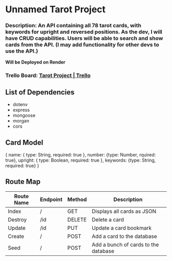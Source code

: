 # Unnamed Tarot Project

### Description: An API containing all 78 tarot cards, with keywords for upright and reversed positions. As the dev, I will have CRUD capabilities. Users will be able to search and show cards from the API. (I may add functionality for other devs to use the API.)

**Will be Deployed on Render**

### Trello Board: [Tarot Project | Trello](https://trello.com/b/ixUv6oL7/tarot-project)

## List of Dependencies

- dotenv
- express
- mongoose
- morgan
- cors

## Card Model

{
name: { type: String, required: true },
number: {type: Number, rquired: true},
upright: { type: Boolean, required: true },
keywords: {type: String, required: true}
}

## Route Map

| Route Name | Endpoint | Method | Description                          |
| ---------- | -------- | ------ | ------------------------------------ |
| Index      | /        | GET    | Displays all cards as JSON           |
| Destroy    | /id      | DELETE | Delete a card                        |
| Update     | /id      | PUT    | Update a card bookmark               |
| Create     | /        | POST   | Add a card to the database           |
| Seed       | /        | POST   | Add a bunch of cards to the database |
